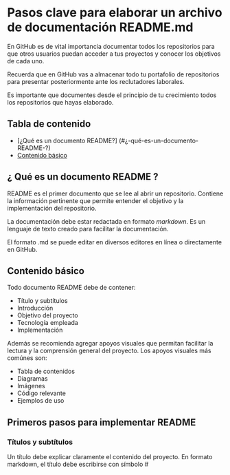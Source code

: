 # Pasos clave para elaborar un archivo de documentación README.md

En GitHub es de vital importancia documentar todos los repositorios para que otros usuarios puedan acceder a tus proyectos y conocer los objetivos de cada uno.

Recuerda que en GitHub vas a almacenar todo tu portafolio de repositorios para presentar posteriormente ante los reclutadores laborales. 

Es importante que documentes desde el principio de tu crecimiento todos los repositorios que hayas elaborado. 

## Tabla de contenido

- [¿Qué es un documento README?] (#¿-qué-es-un-documento-README-?)
- [Contenido básico](#contenido-básico)

## ¿ Qué es un documento README ?

README es el primer documento que se lee al abrir un repositorio. Contiene la información pertinente que permite entender el objetivo y la implementación del repositorio.

La documentación debe estar redactada en formato _markdown_. Es un lenguaje de texto creado para facilitar la documentación. 

El formato .md se puede editar en diversos editores en línea o directamente en GitHub.

## Contenido básico

Todo documento README debe de contener:

- Título y subtítulos
- Introducción
- Objetivo del proyecto
- Tecnología empleada
- Implementación

Además se recomienda agregar apoyos visuales que permitan facilitar la lectura y la comprensión general del proyecto. 
Los apoyos visuales más comúnes son: 

- Tabla de contenidos
- Diagramas
- Imágenes
- Código relevante
- Ejemplos de uso

## Primeros pasos para implementar README
### Títulos y subtítulos

Un título debe explicar claramente el contenido del proyecto. 
En formato markdown, el título debe escribirse con símbolo #







